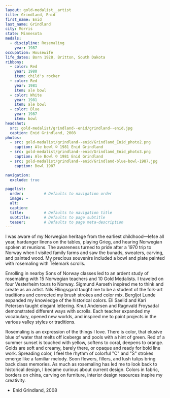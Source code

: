 ```yaml
---
layout: gold-medalist__artist
title: Grindland, Enid
first_name: Enid
last_name: Grindland
city: Morris
state: Minnesota
medals: 
  - discipline: Rosemaling
    year: 1987
occupation: Housewife
life_dates: Born 1928, Britton, South Dakota
ribbons:
  - color: Red
    year: 1980
    item: child's rocker
  - color: Red
    year: 1981
    item: ale bowl
  - color: White
    year: 1981
    item: ale bowl
  - color: Blue
    year: 1987
    item: bowl
headshot:
  src: gold-medalist/grindland--enid/grindland--enid.jpg
  caption: Enid Grindland, 2008
photos:
  - src: gold-medalist/grindland--enid/Grindland_Enid_photo2.png
    caption: Ale bowl © 1981 Enid Grindland
  - src: gold-medalist/grindland--enid/Grindland_Enid_photo3.png
    caption: Ale Bowl © 1981 Enid Grindland
  - src: gold-medalist/grindland--enid/Grindland-blue-bowl-1987.jpg
    caption: Bowl 1987

navigation:
  exclude: true

pagelist:
  order:         # Defaults to navigation order  
  image: ~
  alt:
  caption:
  title:         # Defaults to navigation title
  subtitle:      # Defaults to page subtitle
  teaser:        # Defaults to page meta-description  
---
```

I was aware of my Norwegian heritage from the earliest childhood—lefse all year, hardanger linens on the tables, playing Grieg, and hearing Norwegian spoken at reunions. The awareness turned to pride after a 1970 trip to Norway when I visited family farms and saw the bunads, sweaters, carving, and painted wood. My precious souvenirs included a bowl and plate painted with rosemaling with Telemark scrolls.

Enrolling in nearby Sons of Norway classes led to an ardent study of rosemaling with 15 Norwegian teachers and 10 Gold Medalists. I traveled on four Vesterheim tours to Norway. Sigmund Aarseth inspired me to think and create as an artist. Nils Ellingsgard taught me to be a student of the folk-art traditions and corrected my brush strokes and color mix. Bergljot Lunde expanded my knowledge of the historical colors. Eli Saelid and Kari Petersen taught elegant lettering. Knut Andersen and Ragnvald Froysadal demonstrated different ways with scrolls. Each teacher expanded my vocabulary, opened new worlds, and inspired me to paint projects in the various valley styles or traditions.

Rosemaling is an expression of the things I love. There is color, that elusive blue of water that melts off icebergs and pools with a hint of green. Red of a summer sunset is touched with yellow, softens to coral, deepens to orange. Golds are soft and creamy, barely there, or opaque and ready for bold line work. Spreading color, I feel the rhythm of colorful "C" and "S" strokes emerge like a familiar melody. Soon flowers, fillers, and lush tulips bring back class memories. As much as rosemaling has led me to look back to historical design, I became curious about current design. Colors in fabric, borders on china, carving on furniture, interior design resources inspire my creativity.  

- Enid Grindland, 2008